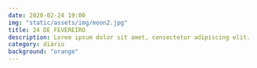 ```yaml
---
date: 2020-02-24 19:00
img: "static/assets/img/moon2.jpg"
title: 24 DE FEVEREIRO
description: Lorem ipsum dolor sit amet, consectetur adipiscing elit. 
category: diário
background: "orange"
---
```



